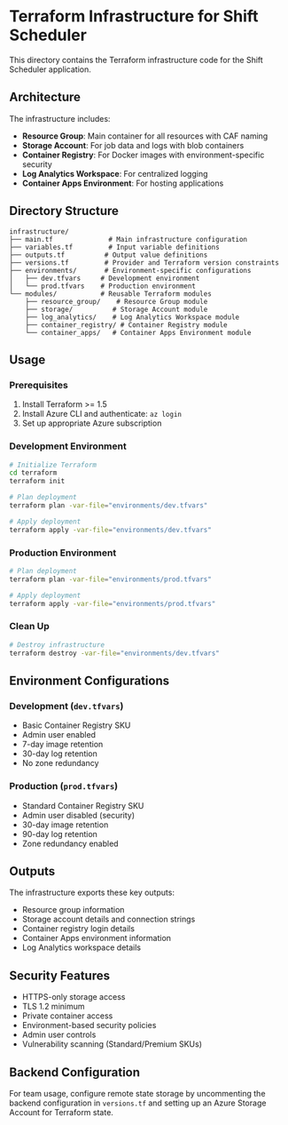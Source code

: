 # Terraform Infrastructure for Shift Scheduler

This directory contains the Terraform infrastructure code for the Shift Scheduler application.

## Architecture

The infrastructure includes:
- **Resource Group**: Main container for all resources with CAF naming
- **Storage Account**: For job data and logs with blob containers
- **Container Registry**: For Docker images with environment-specific security
- **Log Analytics Workspace**: For centralized logging
- **Container Apps Environment**: For hosting applications

## Directory Structure

```
infrastructure/
├── main.tf              # Main infrastructure configuration
├── variables.tf         # Input variable definitions
├── outputs.tf          # Output value definitions
├── versions.tf         # Provider and Terraform version constraints
├── environments/       # Environment-specific configurations
│   ├── dev.tfvars     # Development environment
│   └── prod.tfvars    # Production environment
└── modules/           # Reusable Terraform modules
    ├── resource_group/    # Resource Group module
    ├── storage/          # Storage Account module
    ├── log_analytics/    # Log Analytics Workspace module
    ├── container_registry/ # Container Registry module
    └── container_apps/   # Container Apps Environment module
```

## Usage

### Prerequisites

1. Install Terraform >= 1.5
2. Install Azure CLI and authenticate: `az login`
3. Set up appropriate Azure subscription

### Development Environment

```bash
# Initialize Terraform
cd terraform
terraform init

# Plan deployment
terraform plan -var-file="environments/dev.tfvars"

# Apply deployment
terraform apply -var-file="environments/dev.tfvars"
```

### Production Environment

```bash
# Plan deployment
terraform plan -var-file="environments/prod.tfvars"

# Apply deployment
terraform apply -var-file="environments/prod.tfvars"
```

### Clean Up

```bash
# Destroy infrastructure
terraform destroy -var-file="environments/dev.tfvars"
```

## Environment Configurations

### Development (`dev.tfvars`)
- Basic Container Registry SKU
- Admin user enabled
- 7-day image retention
- 30-day log retention
- No zone redundancy

### Production (`prod.tfvars`)
- Standard Container Registry SKU
- Admin user disabled (security)
- 30-day image retention
- 90-day log retention
- Zone redundancy enabled

## Outputs

The infrastructure exports these key outputs:
- Resource group information
- Storage account details and connection strings
- Container registry login details
- Container Apps environment information
- Log Analytics workspace details


## Security Features

- HTTPS-only storage access
- TLS 1.2 minimum
- Private container access
- Environment-based security policies
- Admin user controls
- Vulnerability scanning (Standard/Premium SKUs)

## Backend Configuration

For team usage, configure remote state storage by uncommenting the backend configuration in `versions.tf` and setting up an Azure Storage Account for Terraform state.
